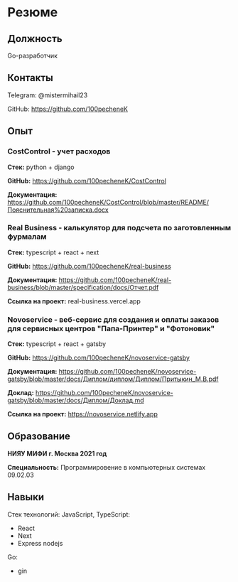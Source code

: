 # Резюме

## Должность

Go-разработчик

## Контакты

Telegram: @mistermihail23

GitHub: https://github.com/100pecheneK

## Опыт

### CostControl - учет расходов

**Стек:** python + django

**GitHub:** https://github.com/100pecheneK/CostControl

**Документация:** https://github.com/100pecheneK/CostControl/blob/master/README/Пояснительная%20записка.docx

### Real Business - калькулятор для подсчета по заготовленным фурмалам

**Стек:** typescript + react + next

**GitHub:** https://github.com/100pecheneK/real-business

**Документация:** https://github.com/100pecheneK/real-business/blob/master/specification/docs/Отчет.pdf

**Ссылка на проект:** real-business.vercel.app

### Novoservice - веб-сервис для создания и оплаты заказов для сервисных центров "Папа-Принтер" и "Фотоновик"

**Стек:** typescript + react + gatsby

**GitHub:** https://github.com/100pecheneK/novoservice-gatsby

**Документация:** https://github.com/100pecheneK/novoservice-gatsby/blob/master/docs/Диплом/диплом/Диплом/Притыкин_М.В.pdf

**Доклад:** https://github.com/100pecheneK/novoservice-gatsby/blob/master/docs/Диплом/Доклад.md

**Ссылка на проект:** https://novoservice.netlify.app

## Образование

**НИЯУ МИФИ г. Москва 2021 год**

**Специальность:** Программировение в компьютерных системах 09.02.03

## Навыки

Стек технологий:
JavaScript, TypeScript:

- React
- Next
- Express nodejs

Go:

- gin
